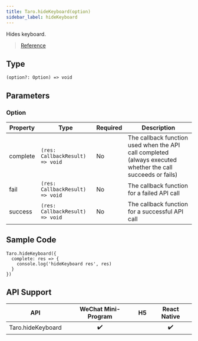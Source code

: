 ```yaml
---
title: Taro.hideKeyboard(option)
sidebar_label: hideKeyboard
---
```


Hides keyboard.

> [Reference](https://developers.weixin.qq.com/minigame/dev/api/ui/keyboard/wx.hideKeyboard.html)

## Type

```tsx
(option?: Option) => void
```

## Parameters

### Option

<table>
  <thead>
    <tr>
      <th>Property</th>
      <th>Type</th>
      <th style={{ textAlign: "center"}}>Required</th>
      <th>Description</th>
    </tr>
  </thead>
  <tbody>
    <tr>
      <td>complete</td>
      <td><code>(res: CallbackResult) =&gt; void</code></td>
      <td style={{ textAlign: "center"}}>No</td>
      <td>The callback function used when the API call completed (always executed whether the call succeeds or fails)</td>
    </tr>
    <tr>
      <td>fail</td>
      <td><code>(res: CallbackResult) =&gt; void</code></td>
      <td style={{ textAlign: "center"}}>No</td>
      <td>The callback function for a failed API call</td>
    </tr>
    <tr>
      <td>success</td>
      <td><code>(res: CallbackResult) =&gt; void</code></td>
      <td style={{ textAlign: "center"}}>No</td>
      <td>The callback function for a successful API call</td>
    </tr>
  </tbody>
</table>

## Sample Code

```tsx
Taro.hideKeyboard({
  complete: res => {
    console.log('hideKeyboard res', res)
  }
})
```

## API Support

|        API        | WeChat Mini-Program | H5 | React Native |
|:-----------------:|:-------------------:|:--:|:------------:|
| Taro.hideKeyboard |         ✔️          |    |      ✔️      |
